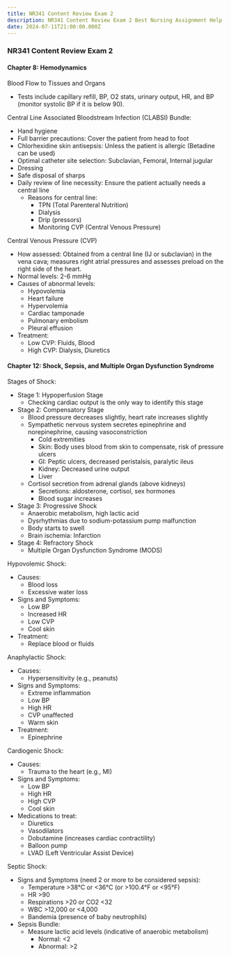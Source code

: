 ```yaml
---
title: NR341 Content Review Exam 2
description: NR341 Content Review Exam 2 Best Nursing Assignment Help
date: 2024-07-11T21:00:00.000Z
---
```


### NR341 Content Review Exam 2

#### Chapter 8: Hemodynamics

Blood Flow to Tissues and Organs

* Tests include capillary refill, BP, O2 stats, urinary output, HR, and BP (monitor systolic BP if it is below 90).

Central Line Associated Bloodstream Infection (CLABSI) Bundle:

* Hand hygiene
* Full barrier precautions: Cover the patient from head to foot
* Chlorhexidine skin antisepsis: Unless the patient is allergic (Betadine can be used)
* Optimal catheter site selection: Subclavian, Femoral, Internal jugular
* Dressing
* Safe disposal of sharps
* Daily review of line necessity: Ensure the patient actually needs a central line
  * Reasons for central line:
    * TPN (Total Parenteral Nutrition)
    * Dialysis
    * Drip (pressors)
    * Monitoring CVP (Central Venous Pressure)

Central Venous Pressure (CVP)

* How assessed: Obtained from a central line (IJ or subclavian) in the vena cava; measures right atrial pressures and assesses preload on the right side of the heart.
* Normal levels: 2-6 mmHg
* Causes of abnormal levels:
  * Hypovolemia
  * Heart failure
  * Hypervolemia
  * Cardiac tamponade
  * Pulmonary embolism
  * Pleural effusion
* Treatment:
  * Low CVP: Fluids, Blood
  * High CVP: Dialysis, Diuretics

#### Chapter 12: Shock, Sepsis, and Multiple Organ Dysfunction Syndrome

Stages of Shock:

* Stage 1: Hypoperfusion Stage
  * Checking cardiac output is the only way to identify this stage
* Stage 2: Compensatory Stage
  * Blood pressure decreases slightly, heart rate increases slightly
  * Sympathetic nervous system secretes epinephrine and norepinephrine, causing vasoconstriction
    * Cold extremities
    * Skin: Body uses blood from skin to compensate, risk of pressure ulcers
    * GI: Peptic ulcers, decreased peristalsis, paralytic ileus
    * Kidney: Decreased urine output
    * Liver
  * Cortisol secretion from adrenal glands (above kidneys)
    * Secretions: aldosterone, cortisol, sex hormones
    * Blood sugar increases
* Stage 3: Progressive Shock
  * Anaerobic metabolism, high lactic acid
  * Dysrhythmias due to sodium-potassium pump malfunction
  * Body starts to swell
  * Brain ischemia: Infarction
* Stage 4: Refractory Shock
  * Multiple Organ Dysfunction Syndrome (MODS)

Hypovolemic Shock:

* Causes:
  * Blood loss
  * Excessive water loss
* Signs and Symptoms:
  * Low BP
  * Increased HR
  * Low CVP
  * Cool skin
* Treatment:
  * Replace blood or fluids

Anaphylactic Shock:

* Causes:
  * Hypersensitivity (e.g., peanuts)
* Signs and Symptoms:
  * Extreme inflammation
  * Low BP
  * High HR
  * CVP unaffected
  * Warm skin
* Treatment:
  * Epinephrine

Cardiogenic Shock:

* Causes:
  * Trauma to the heart (e.g., MI)
* Signs and Symptoms:
  * Low BP
  * High HR
  * High CVP
  * Cool skin
* Medications to treat:
  * Diuretics
  * Vasodilators
  * Dobutamine (increases cardiac contractility)
  * Balloon pump
  * LVAD (Left Ventricular Assist Device)

Septic Shock:

* Signs and Symptoms (need 2 or more to be considered sepsis):
  * Temperature >38°C or \<36°C (or >100.4°F or \<95°F)
  * HR >90
  * Respirations >20 or CO2 \<32
  * WBC >12,000 or \<4,000
  * Bandemia (presence of baby neutrophils)
* Sepsis Bundle:
  * Measure lactic acid levels (indicative of anaerobic metabolism)
    * Normal: \<2
    * Abnormal: >2
